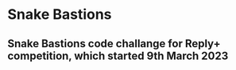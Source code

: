 # Snake Bastions

## Snake Bastions code challange for Reply+ competition, which started 9th March 2023
